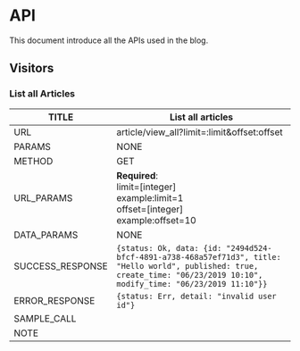 # API

This document introduce all the APIs used in the blog.

## Visitors

### List all Articles

| TITLE            | List all articles                                                                                                                                                           |
| ---------------- | --------------------------------------------------------------------------------------------------------------------------------------------------------------------------- |
| URL              | article/view_all?limit=:limit&offset:offset                                                                                                                                 |
| PARAMS           | NONE                                                                                                                                                                        |
| METHOD           | GET                                                                                                                                                                         |
| URL_PARAMS       | **Required**:<br/>limit=[integer]<br/>example:limit=1<br/>offset=[integer]<br/>example:offset=10                                                                            |
| DATA_PARAMS      | NONE                                                                                                                                                                        |
| SUCCESS_RESPONSE | `{status: Ok, data: {id: "2494d524-bfcf-4891-a738-468a57ef71d3", title: "Hello world", published: true, create_time: "06/23/2019 10:10", modify_time: "06/23/2019 11:10"}}` |
| ERROR_RESPONSE   | `{status: Err, detail: "invalid user id"}`                                                                                                                                  |
| SAMPLE_CALL      |                                                                                                                                                                             |
| NOTE             |                                                                                                                                                                             |
